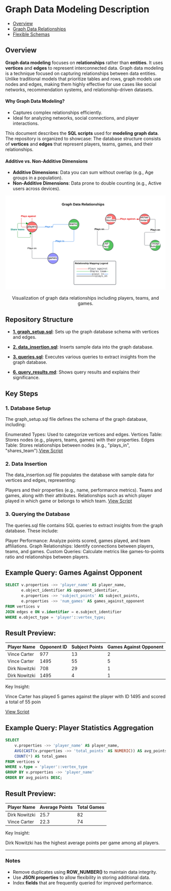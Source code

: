 # Graph Data Modeling Description


- [Overview](#overview)
- [Graph Data Relationships](#graph-data-relationships)
- [Flexible Schemas](#flexible-schemas)


## Overview
**Graph data modeling** focuses on  **relationships** rather than  **entities**. It uses  **vertices** and  **edges** to represent interconnected data. 
Graph data modeling is a technique focused on capturing relationships between data entities. Unlike traditional models that prioritize tables and rows, graph models use nodes and edges, making them highly effective for use cases like social networks, recommendation systems, and relationship-driven datasets.

#### Why Graph Data Modeling?
- Captures complex relationships efficiently.
- Ideal for analyzing networks, social connections, and player interactions.

This document describes the **SQL scripts** used for **modeling graph data**. The repository is organized to showcase:
The database structure consists of **vertices** and **edges** that represent players, teams, games, and their relationships.

#### Additive vs. Non-Additive Dimensions
- **Additive Dimensions**: Data you can sum without overlap (e.g., Age groups in a population).
- **Non-Additive Dimensions**: Data prone to double counting (e.g., Active users across devices).

![Graph Data Relationships](./resources/Graph%20Data%20Relationships.png)
<p align="center">Visualization of graph data relationships including players, teams, and games.</p>




## Repository Structure

- **[1. graph_setup.sql](./1.graph_setup.sql)**: Sets up the graph database schema with vertices and edges.

- **[2. data_insertion.sql](./2.data_insertion.sql)**: Inserts sample data into the graph database.
- **[3. queries.sql](./3.queries.sql)**: Executes various queries to extract insights from the graph database.
- **[6. query_results.md](./6.query_results.md)**: Shows query results and explains their significance.



## Key Steps

### 1. Database Setup
The graph_setup.sql file defines the schema of the graph database, including:

Enumerated Types: Used to categorize vertices and edges.
Vertices Table: Stores nodes (e.g., players, teams, games) with their properties.
Edges Table: Stores relationships between nodes (e.g., "plays_in", "shares_team").[View Script](./1.graph_setup.sql)

### 2. Data Insertion
 The data_insertion.sql file populates the database with sample data for vertices and edges, representing:

Players and their properties (e.g., name, performance metrics).
Teams and games, along with their attributes.
Relationships such as which player played in which game or belongs to which team.
[View Script](./2.data_insertion.sql)


### 3. Querying the Database
The queries.sql file contains SQL queries to extract insights from the graph database. These include:

Player Performance: Analyze points scored, games played, and team affiliations.
Graph Relationships: Identify connections between players, teams, and games.
Custom Queries: Calculate metrics like games-to-points ratio and relationships between players.

## Example Query: Games Against Opponent
```sql
SELECT v.properties ->> 'player_name' AS player_name,
       e.object_identifier AS opponent_identifier,
       e.properties ->> 'subject_points' AS subject_points,
       e.properties ->> 'num_games' AS games_against_opponent
FROM vertices v
JOIN edges e ON v.identifier = e.subject_identifier
WHERE e.object_type = 'player'::vertex_type;
```
## Result Preview:
| Player Name    | Opponent ID | Subject Points | Games Against Opponent |
|----------------|-------------|----------------|-------------------------|
| Vince Carter   | 977         | 13             | 2                       |
| Vince Carter   | 1495        | 55             | 5                       |
| Dirk Nowitzki  | 708         | 29             | 1                       |
| Dirk Nowitzki  | 1495        | 4              | 1                       |

Key Insight:

Vince Carter has played 5 games against the player with ID 1495 and scored a total of 55 poin

[View Script](./3.queries.sql)


## Example Query: Player Statistics Aggregation
```sql
SELECT
    v.properties ->> 'player_name' AS player_name,
    AVG(CAST(v.properties ->> 'total_points' AS NUMERIC)) AS avg_points,
    COUNT(*) AS total_games
FROM vertices v
WHERE v.type = 'player'::vertex_type
GROUP BY v.properties ->> 'player_name'
ORDER BY avg_points DESC;
```
## Result Preview:
| Player Name    | Average Points | Total Games |
|----------------|----------------|-------------|
| Dirk Nowitzki	 | 25.7	          | 82          |
| Vince Carter   | 22.3           | 74          |

Key Insight:

Dirk Nowitzki has the highest average points per game among all players.

---------------------------------------------------------------------------------------------------------------------------------------------------------------------------------------------------------------------------------------------
 

### Notes
- Remove duplicates using **ROW_NUMBER()** to maintain data integrity.
- Use **JSON properties** to allow flexibility in storing additional data.
- Index **fields** that are frequently queried for improved performance.



